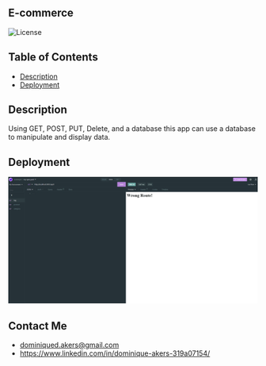 ## E-commerce

![License](https://img.shields.io/badge/JavaScript-323330?style=for-the-badge&logo=javascript&logoColor=F7DF1E)

## Table of Contents

- [Description](#Description)
- [Deployment](#Deployment)

## Description

Using GET, POST, PUT, Delete, and a database this app can use a database to manipulate and display data.

## Deployment

![Mockup of ORM](./orm.gif)

## Contact Me

- dominiqued.akers@gmail.com
- https://www.linkedin.com/in/dominique-akers-319a07154/
